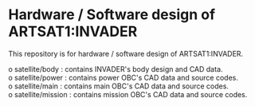 Hardware / Software design of ARTSAT1:INVADER
========
This repository is for hardware / software design of ARTSAT1:INVADER.  

o satellite/body : contains INVADER's body design and CAD data.  
o satellite/power : contains power OBC's CAD data and source codes.  
o satellite/main : contains main OBC's CAD data and source codes.  
o satellite/mission : contains mission OBC's CAD data and source codes.  
